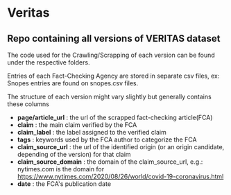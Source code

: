 # Veritas

## Repo containing all versions of VERITAS dataset

The code used for the Crawling/Scrapping of each version can be found under the respective folders.

Entries of each Fact-Checking Agency are stored in separate csv files, ex: Snopes entries are found on snopes.csv files.

The structure of each version might vary slightly but generally contains these columns 

- **page/article_url**
: the url of the scrapped fact-checking article(FCA)  
- **claim**
: the main claim verified by the FCA
- **claim_label**
: the label assigned to the verified claim
- **tags**
: keywords used by the FCA author to categorize the FCA
- **claim_source_url**
: the url of the identified origin (or an origin candidate, depending of the version) for that claim 
- **claim_source_domain**
: the domain of the claim_source_url, e.g.: nytimes.com is the domain for https://www.nytimes.com/2020/08/26/world/covid-19-coronavirus.html
- **date**
: the FCA's publication date  
